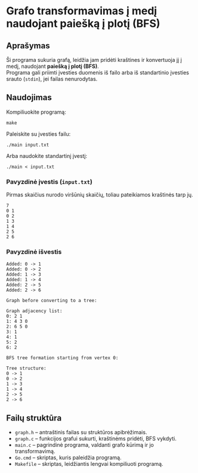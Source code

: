 # Grafo transformavimas į medį naudojant paiešką į plotį (BFS)

## Aprašymas
Ši programa sukuria grafą, leidžia jam pridėti kraštines ir konvertuoja jį į medį, naudojant **paiešką į plotį (BFS)**.  
Programa gali priimti įvesties duomenis iš failo arba iš standartinio įvesties srauto (`stdin`), jei failas nenurodytas.

## Naudojimas
Kompiliuokite programą:
```
make
```


Paleiskite su įvesties failu:
```
./main input.txt
```

Arba naudokite standartinį įvestį:

```
./main < input.txt
```

### Pavyzdinė įvestis (`input.txt`)

Pirmas skaičius nurodo viršūnių skaičių, toliau pateikiamos kraštinės tarp jų.

```
7
0 1 
0 2 
1 3 
1 4 
2 5 
2 6
```

### Pavyzdinė išvestis

```
Added: 0 -> 1
Added: 0 -> 2
Added: 1 -> 3
Added: 1 -> 4
Added: 2 -> 5
Added: 2 -> 6

Graph before converting to a tree:

Graph adjacency list:
0: 2 1 
1: 4 3 0 
2: 6 5 0 
3: 1 
4: 1 
5: 2 
6: 2 

BFS tree formation starting from vertex 0:

Tree structure:
0 -> 1
0 -> 2
1 -> 3
1 -> 4
2 -> 5
2 -> 6
```



## Failų struktūra
- `graph.h` – antraštinis failas su struktūros apibrėžimais.
- `graph.c` – funkcijos grafui sukurti, kraštinėms pridėti, BFS vykdyti.
- `main.c` – pagrindinė programa, valdanti grafo kūrimą ir jo transformavimą.
- `Go.cmd` – skriptas, kuris paleidžia programą.
- `Makefile` – skriptas, leidžiantis lengvai kompiliuoti programą.